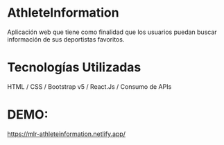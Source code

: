 # AthleteInformation
Aplicación web que tiene como finalidad que los usuarios puedan buscar información de sus deportistas favoritos.

# Tecnologías Utilizadas
HTML / CSS / Bootstrap v5 / React.Js / Consumo de APIs

# DEMO:
https://mlr-athleteinformation.netlify.app/
